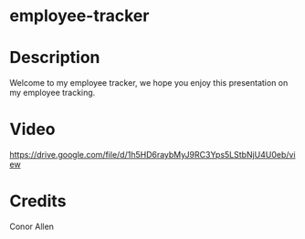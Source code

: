 # employee-tracker

# Description
Welcome to my employee tracker, we hope you enjoy this presentation on my employee tracking.

# Video
https://drive.google.com/file/d/1h5HD6raybMyJ9RC3Yps5LStbNjU4U0eb/view

# Credits
Conor Allen
